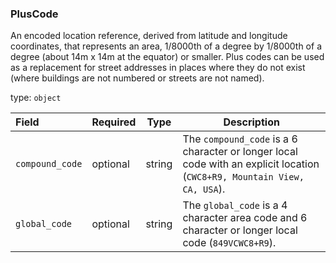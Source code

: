 <!--- This is a generated file, do not edit! -->
<!--- [START maps_http_schema_pluscode] -->
<h3 class="schema-object" id="PlusCode">PlusCode</h3>

An encoded location reference, derived from latitude and longitude coordinates, that represents an area, 1/8000th of a degree by 1/8000th of a degree (about 14m x 14m at the equator) or smaller. Plus codes can be used as a replacement for street addresses in places where they do not exist (where buildings are not numbered or streets are not named).

type: `object`

| Field           | Required | Type   | Description                                                                                                              |
| :-------------- | -------- | ------ | ------------------------------------------------------------------------------------------------------------------------ |
| `compound_code` | optional | string | The `compound_code` is a 6 character or longer local code with an explicit location (`CWC8+R9, Mountain View, CA, USA`). |
| `global_code`   | optional | string | The `global_code` is a 4 character area code and 6 character or longer local code (`849VCWC8+R9`).                       |

<!--- [END maps_http_schema_pluscode] -->